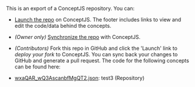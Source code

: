 This is an export of a ConceptJS repository. You can: 
- [Launch the repo](https://conceptjs.com/launch) on ConceptJS. The footer includes links to view and edit the code/data behind the concepts. 
- *(Owner only)* [Synchronize the repo](https://conceptjs/launch?mode=manage) with ConceptJS. 

- *(Contributors)* Fork this repo in GitHub and click the 'Launch' link to *deploy your fork* to ConceptJS. You can sync back your changes to GitHub and generate a pull request.
The code for the following concepts can be found here: 
- [wxaQAR\_wQ3AscanbfMgQT2.json](wxaQAR_wQ3AscanbfMgQT2.json): test3 \(Repository\)
